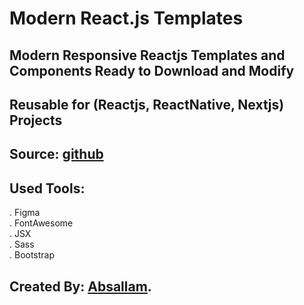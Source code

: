 # Modern React.js Templates

## Modern Responsive Reactjs Templates and Components Ready to Download and Modify 
## Reusable for (Reactjs, ReactNative, Nextjs) Projects
## Source: [github](https://github.com/absallam1999/modern-react-templates)

## Used Tools:
. Figma<br/>
. FontAwesome<br/>
. JSX <br/>
. Sass<br/>
. Bootstrap

## Created By: [Absallam](https://gitub.com/absallam199).
